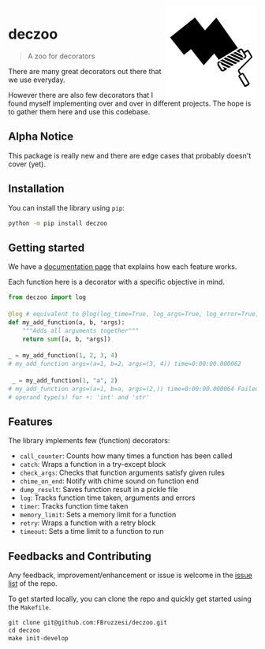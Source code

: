 <img src="docs/img/icon.png" width=185 height=185 align="right">

# deczoo
> A zoo for decorators

There are many great decorators out there that we use everyday.

However there are also few decorators that I found myself implementing over and over in different projects. The hope is to gather them here and use this codebase.


## Alpha Notice
This package is really new and there are edge cases that probably doesn't cover (yet).

## Installation

You can install the library using `pip`:

```bash
python -m pip install deczoo
```

## Getting started

We have a [documentation page](https://fbruzzesi.github.io/deczoo/) that explains how each feature works.

Each function here is a decorator with a specific objective in mind.

```python
from deczoo import log

@log # equivalent to @log(log_time=True, log_args=True, log_error=True, logging_fn=print)
def my_add_function(a, b, *args):
    """Adds all arguments together"""
    return sum([a, b, *args])

_ = my_add_function(1, 2, 3, 4)
# my_add_function args=(a=1, b=2, args=(3, 4)) time=0:00:00.000062

 _ = my_add_function(1, "a", 2)
# my_add_function args=(a=1, b=a, args=(2,)) time=0:00:00.000064 Failed with error: unsupported
# operand type(s) for +: 'int' and 'str'
```

## Features

The library implements few (function) decorators:

- `call_counter`: Counts how many times a function has been called
- `catch`: Wraps a function in a try-except block
- `check_args`: Checks that function arguments satisfy given rules
- `chime_on_end`: Notify with chime sound on function end
- `dump_result`: Saves function result in a pickle file
- `log`: Tracks function time taken, arguments and errors
- `timer`: Tracks function time taken
- `memory_limit`: Sets a memory limit for a function
- `retry`: Wraps a function with a retry block
- `timeout`: Sets a time limit to a function to run


## Feedbacks and Contributing

Any feedback, improvement/enhancement or issue is welcome in the [issue list](https://github.com/FBruzzesi/deczoo/issues) of the repo.

To get started locally, you can clone the repo and quickly get started using the `Makefile`.

```
git clone git@github.com:FBruzzesi/deczoo.git
cd deczoo
make init-develop
```
